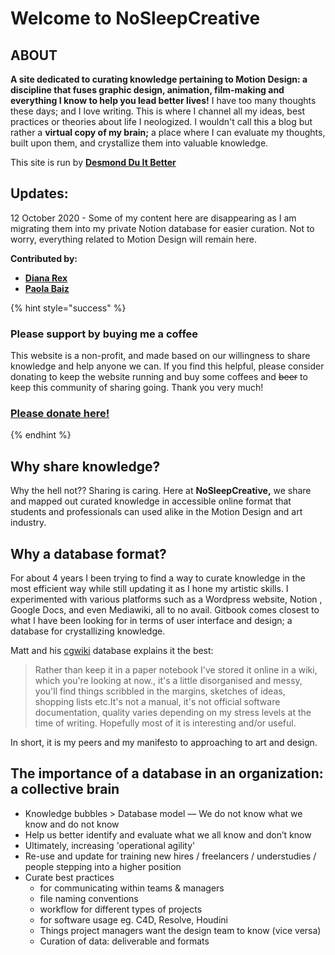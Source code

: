 # Welcome to NoSleepCreative

## ABOUT

**A site dedicated to curating knowledge pertaining to Motion Design: a discipline that fuses graphic design, animation, film-making and everything I know to help you lead better lives!** I have too many thoughts these days; and I love writing. This is where I channel all my ideas, best practices or theories about life I neologized. I wouldn't call this a blog but rather a **virtual copy of my brain;** a place where I can evaluate my thoughts, built upon them, and crystallize them into valuable knowledge.

This site is run by [**Desmond Du It Better**](https://www.duitbetter.com)

## Updates:

12 October 2020 - Some of my content here are disappearing as I am migrating them into my private Notion database for easier curation. Not to worry, everything related to Motion Design will remain here.

**Contributed by:**

* [**Diana Rex**](https://www.dianafadal.com/)
* [**Paola Baiz**](http://www.pao-baiz.com/)

{% hint style="success" %}
### Please support by buying me a coffee

This website is a non-profit, and made based on our willingness to share knowledge and help anyone we can. If you find this helpful, please consider donating to keep the website running and buy some coffees and ~~beer~~ to keep this community of sharing going. Thank you very much!

### [Please donate here!](https://www.paypal.com/cgi-bin/webscr?cmd=\_donations\&business=8ED65L9C5DK3C\&currency\_code=USD\&source=url)
{% endhint %}

## Why share knowledge?

Why the hell not?? Sharing is caring. Here at **NoSleepCreative,** we share and mapped out curated knowledge in accessible online format that students and professionals can used alike in the Motion Design and art industry.

## Why a database format?

For about 4 years I been trying to find a way to curate knowledge in the most efficient way while still updating it as I hone my artistic skills. I experimented with various platforms such as a Wordpress website, Notion , Google Docs, and even Mediawiki, all to no avail. Gitbook comes closest to what I have been looking for in terms of user interface and design; a database for crystallizing knowledge.

Matt and his [cgwiki](http://www.tokeru.com/cgwiki/index.php?title=Main\_Page) database explains it the best:

> Rather than keep it in a paper notebook I've stored it online in a wiki, which you're looking at now., it's a little disorganised and messy, you'll find things scribbled in the margins, sketches of ideas, shopping lists etc.It's not a manual, it's not official software documentation, quality varies depending on my stress levels at the time of writing. Hopefully most of it is interesting and/or useful.

In short, it is my peers and my manifesto to approaching to art and design.

## The importance of a database in an organization: a collective brain

* Knowledge bubbles > Database model — We do not know what we know and do not know
* Help us better identify and evaluate what we all know and don’t know
* Ultimately, increasing 'operational agility'
* Re-use and update for training new hires / freelancers / understudies / people stepping into a higher position
* Curate best practices
  * for communicating within teams & managers
  * file naming conventions
  * workflow for different types of projects
  * for software usage eg. C4D, Resolve, Houdini
  * Things project managers want the design team to know (vice versa)
  * Curation of data: deliverable and formats
